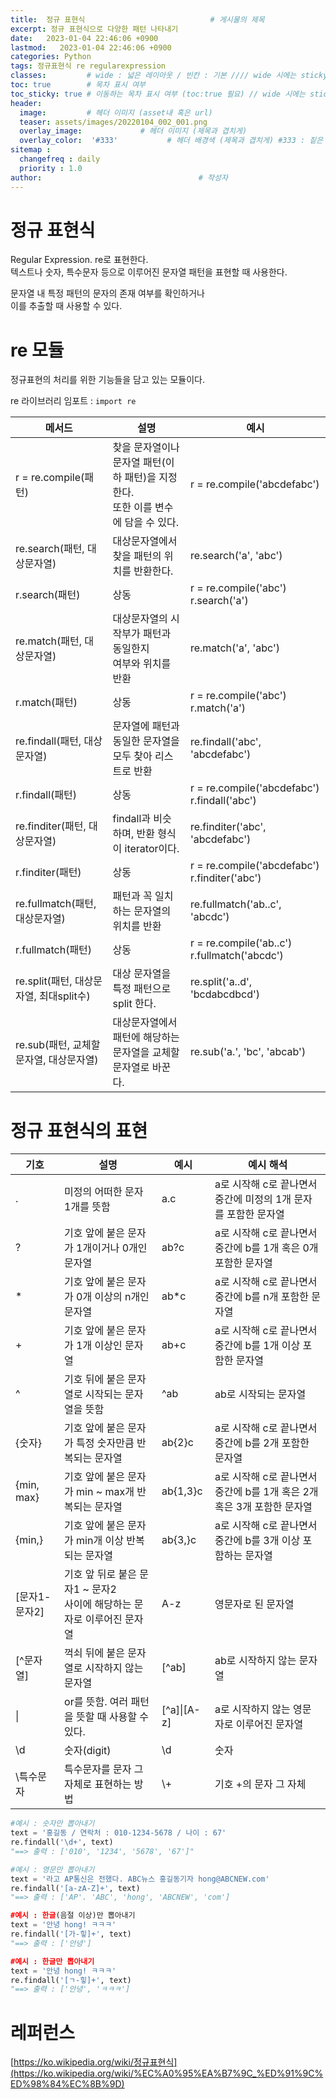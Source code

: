 ```yaml
---
title:  정규 표현식                            # 게시물의 제목
excerpt: 정규 표현식으로 다양한 패턴 나타내기
date:   2023-01-04 22:46:06 +0900
lastmod:   2023-01-04 22:46:06 +0900
categories: Python
tags: 정규표현식 re regularexpression
classes:         # wide : 넓은 레이아웃 / 빈칸 : 기본 //// wide 시에는 sticky toc 불가
toc: true        # 목차 표시 여부
toc_sticky: true # 이동하는 목차 표시 여부 (toc:true 필요) // wide 시에는 sticky toc 불가
header: 
  image:         # 헤더 이미지 (asset내 혹은 url)
  teaser: assets/images/20220104_002_001.png
  overlay_image:             # 헤더 이미지 (제목과 겹치게)
  overlay_color:  '#333'           # 헤더 배경색 (제목과 겹치게) #333 : 짙은 회색
sitemap :
  changefreq : daily
  priority : 1.0
author:                                   # 작성자
---
```

<!--postNo: 20220104_002-->

# 정규 표현식  
Regular Expression. re로 표현한다.  
텍스트나 숫자, 특수문자 등으로 이루어진 문자열 패턴을 표현할 때 사용한다.  

문자열 내 특정 패턴의 문자의 존재 여부를 확인하거나  
이를 추출할 때 사용할 수 있다.  

# re 모듈
정규표현의 처리를 위한 기능들을 담고 있는 모듈이다.  

re 라이브러리 임포트 : `import re`  

|메서드|설명|예시|
|---|---|---|
|r = re.compile(패턴)|찾을 문자열이나 문자열 패턴(이하 패턴)을 지정한다. <br>또한 이를 변수에 담을 수 있다.|r = re.compile('abcdefabc')|
|re.search(패턴, 대상문자열)|대상문자열에서 찾을 패턴의 위치를 반환한다.|re.search('a', 'abc')|
|r.search(패턴)|상동|r = re.compile('abc')  r.search('a')|
|re.match(패턴, 대상문자열)|대상문자열의 시작부가 패턴과 동일한지 <br> 여부와 위치를 반환|re.match('a', 'abc')|
|r.match(패턴)|상동|r = re.compile('abc')  r.match('a')|
|re.findall(패턴, 대상문자열)|문자열에 패턴과 동일한 문자열을 <br> 모두 찾아 리스트로 반환|re.findall('abc', 'abcdefabc')|
|r.findall(패턴)|상동|r = re.compile('abcdefabc')  r.findall('abc')|
|re.finditer(패턴, 대상문자열)|findall과 비슷하며, 반환 형식이 iterator이다.|re.finditer('abc', 'abcdefabc')|
|r.finditer(패턴)|상동|r = re.compile('abcdefabc')  r.finditer('abc')|
|re.fullmatch(패턴, 대상문자열)|패턴과 꼭 일치하는 문자열의 위치를 반환|re.fullmatch('ab..c', 'abcdc')|
|r.fullmatch(패턴)|상동|r = re.compile('ab..c')  r.fullmatch('abcdc')|
|re.split(패턴, 대상문자열, 최대split수)|대상 문자열을 특정 패턴으로 split 한다.|re.split('a..d', 'bcdabcdbcd')|
|re.sub(패턴, 교체할문자열, 대상문자열)|대상문자열에서 패턴에 해당하는 <br> 문자열을 교체할 문자열로 바꾼다.|re.sub('a.', 'bc', 'abcab')|



# 정규 표현식의 표현

|기호|설명|예시|예시 해석|
|---|---|---|---|
|.|미정의 어떠한 문자 1개를 뜻함|a.c|a로 시작해 c로 끝나면서 중간에 미정의 1개 문자를 포함한 문자열|
|?|기호 앞에 붙은 문자가 1개이거나 0개인 문자열|ab?c|a로 시작해 c로 끝나면서 중간에 b를 1개 혹은 0개 포함한 문자열|
|*|기호 앞에 붙은 문자가 0개 이상의 n개인 문자열|ab*c|a로 시작해 c로 끝나면서 중간에 b를 n개 포함한 문자열|
|+|기호 앞에 붙은 문자가 1개 이상인 문자열|ab+c|a로 시작해 c로 끝나면서 중간에 b를 1개 이상 포함한 문자열|
|^|기호 뒤에 붙은 문자열로 시작되는 문자열을 뜻함|^ab|ab로 시작되는 문자열|
|{숫자}|기호 앞에 붙은 문자가 특정 숫자만큼 반복되는 문자열|ab{2}c|a로 시작해 c로 끝나면서 중간에 b를 2개 포함한 문자열|
|{min, max}|기호 앞에 붙은 문자가 min ~ max개 반복되는 문자열|ab{1,3}c|a로 시작해 c로 끝나면서 중간에 b를 1개 혹은 2개 혹은 3개 포함한 문자열|
|{min,}|기호 앞에 붙은 문자가 min개 이상 반복되는 문자열|ab{3,}c|a로 시작해 c로 끝나면서 중간에 b를 3개 이상 포함하는 문자열|
|[문자1-문자2]|기호 앞 뒤로 붙은 문자1 ~ 문자2 <br> 사이에 해당하는 문자로 이루어진 문자열|A-z|영문자로 된 문자열|
|[^문자열]|꺽쇠 뒤에 붙은 문자열로 시작하지 않는 문자열|[^ab]|ab로 시작하지 않는 문자열|
|\||or를 뜻함. 여러 패턴을 뜻할 때 사용할 수 있다.|[^a]\|[A-z]|a로 시작하지 않는 영문자로 이루어진 문자열|
|\\d|숫자(digit)|\\d|숫자|
|\\특수문자|특수문자를 문자 그 자체로 표현하는 방법|\\+|기호 +의 문자 그 자체|
  
  
```python
#예시 : 숫자만 뽑아내기
text = '홍길동 / 연락처 : 010-1234-5678 / 나이 : 67'
re.findall('\d+', text)
"==> 출력 : ['010', '1234', '5678', '67']"

#예시 : 영문만 뽑아내기
text = '라고 AP통신은 전했다. ABC뉴스 홍길동기자 hong@ABCNEW.com'
re.findall('[a-zA-Z]+', text)
"==> 출력 : ['AP'. 'ABC', 'hong', 'ABCNEW', 'com']

#예시 : 한글(음절 이상)만 뽑아내기
text = '안녕 hong! ㅋㅋㅋ'
re.findall('[가-힣]+', text)
"==> 출력 : ['안녕']

#예시 : 한글만 뽑아내기
text = '안녕 hong! ㅋㅋㅋ'
re.findall('[ㄱ-힣]+', text)
"==> 출력 : ['안녕', 'ㅋㅋㅋ']
```


# 레퍼런스  
[https://ko.wikipedia.org/wiki/정규표현식](https://ko.wikipedia.org/wiki/%EC%A0%95%EA%B7%9C_%ED%91%9C%ED%98%84%EC%8B%9D)